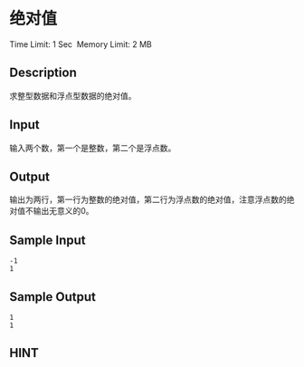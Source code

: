 # 绝对值
Time Limit: 1 Sec  Memory Limit: 2 MB


## Description
求整型数据和浮点型数据的绝对值。

## Input
输入两个数，第一个是整数，第二个是浮点数。

## Output
输出为两行，第一行为整数的绝对值，第二行为浮点数的绝对值，注意浮点数的绝对值不输出无意义的0。

## Sample Input
```
-1
1

```
## Sample Output
```
1
1

```

## HINT
